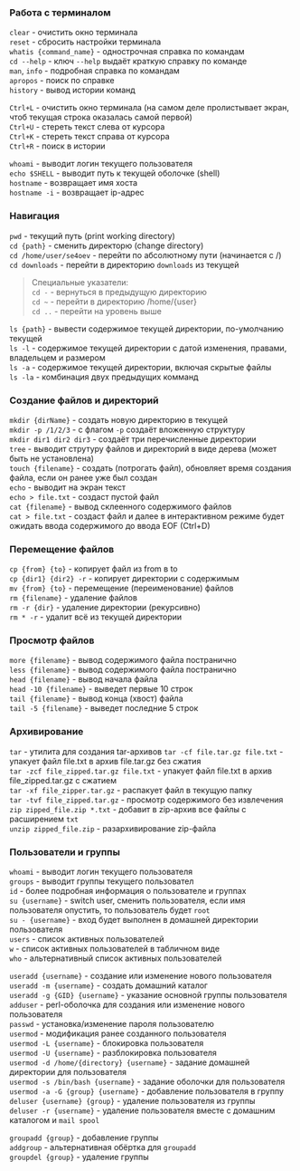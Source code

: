 ### Работа с терминалом

`clear` -  очистить окно терминала  
`reset` -  сбросить настройки терминала  
`whatis {command_name}`  - однострочная справка по командам  
`cd --help` - ключ `--help` выдаёт краткую справку по команде  
`man`, `info` - подробная справка по командам  
`apropos` - поиск по справке  
`history` - вывод истории команд  

`Ctrl+L` - очистить окно терминала (на самом деле пролистывает экран, чтоб текущая строка оказалась самой первой)  
`Ctrl+U` - стереть текст слева от курсора  
`Ctrl+K` - стереть текст справа от курсора  
`Ctrl+R` - поиск в истории  

`whoami` - выводит логин текущего пользователя  
`echo $SHELL` - выводит путь к текущей оболочке (shell)  
`hostname` - возвращает имя хоста  
`hostname -i` - возвращает ip-адрес

### Навигация

`pwd` - текущий путь (print working directory)  
`cd {path}` - сменить директорю (change directory)  
`cd /home/user/se4oev` - перейти по абсолютному пути (начинается с /)  
`cd downloads` - перейти в директорию `downloads` из текущей  
> Специальные указатели:  
`cd -` -  вернуться в предыдущую директорию  
`cd ~` - перейти в директорию /home/{user}  
`cd ..` - перейти на уровень выше  

`ls {path}` - вывести содержимое текущей директории, по-умолчанию текущей  
`ls -l` - содержимое текущей директории с датой изменения, правами, владельцем и размером  
`ls -a` - содержимое текущей директории, включая скрытые файлы  
`ls -la` - комбинация двух предыдущих комманд  

### Создание файлов и директорий

`mkdir {dirName}` - создать новую директорию в текущей  
`mkdir -p /1/2/3` - с флагом `-p` создаёт вложенную структуру  
`mkdir dir1 dir2 dir3` - создаёт три перечисленные директории  
`tree` - выводит струтуру файлов и директорий в виде дерева (может быть не установлена)  
`touch {filename}` - создать (потрогать файл), обновляет время создания файла, если он ранее уже был создан  
`echo` - выводит на экран текст  
`echo > file.txt` - создаст пустой файл  
`cat {filename}` - вывод склеенного содержимого файлов  
`cat > file.txt` - создаст файл и далее в интерактивном режиме будет ожидать ввода содержимого до ввода EOF (Ctrl+D)  

### Перемещение файлов

`cp {from} {to}` - копирует файл из from в to  
`cp {dir1} {dir2} -r` - копирует директории с содержимым  
`mv {from} {to}` - перемещение (переименование) файлов  
`rm {filename}` - удаление файлов  
`rm -r {dir}` - удаление директории (рекурсивно)  
`rm * -r` - удалит всё из текущей директории  

### Просмотр файлов

`more {filename}` - вывод содержимого файла постранично  
`less {filename}` - вывод содержимого файла постранично  
`head {filename}` - вывод начала файла  
`head -10 {filename}` - выведет первые 10 строк  
`tail {filename}` - вывод конца (хвост) файла  
`tail -5 {filename}` - выведет последние 5 строк  

### Архивирование  

`tar` - утилита для создания tar-архивов
`tar -cf file.tar.gz file.txt` - упакует файл file.txt в архив file.tar.gz без сжатия  
`tar -zcf file_zipped.tar.gz file.txt` - упакует файл file.txt в архив file_zipped.tar.gz с сжатием  
`tar -xf file_zipper.tar.gz` - распакует файл в текущую папку  
`tar -tvf file_zipped.tar.gz` - просмотр содержимого без извлечения  
`zip zipped_file.zip *.txt` - добавит в zip-архив все файлы с расширением `txt`  
`unzip zipped_file.zip` - разархивирование zip-файла  

### Пользователи и группы  

`whoami` - выводит логин текущего пользователя  
`groups` - выводит группы текущего пользовател  
`id` - более подробная информация о пользователе и группах  
`su {username}` - switch user, сменить пользователя, если имя пользователя опустить, то пользователь будет `root`  
`su - {username}` - вход будет выполнен в домашней директории пользователя  
`users` - список активных пользователей  
`w` - список активных пользователей в табличном виде  
`who` - альтернативный список активных пользователей  

`useradd {username}` - создание или изменение нового пользователя  
`useradd -m {username}` - создать домашний каталог  
`useradd -g {GID} {username}` - указание основной группы пользователя  
`adduser` - perl-оболочка для создания или изменение нового пользователя  
`passwd` - установка/изменение пароля пользователю  
`usermod` - модификация ранее созданного пользователя  
`usermod -L {username}` - блокировка пользователя  
`usermod -U {username}` - разблокировка пользователя  
`usermod -d /home/{directory} {username}` - задание домашней директории для пользователя  
`usermod -s /bin/bash {username}` - задание оболочки для пользователя  
`usermod -a -G {group} {username}` - добавление пользователя в группу  
`deluser {username} {group}` - удаление пользователя из группы  
`deluser -r {username}` - удаление пользователя вместе с домашним каталогом и `mail spool`  

`groupadd {group}` - добавление группы  
`addgroup` - альтернативная обёртка для `groupadd`  
`groupdel {group}` - удаление группы  